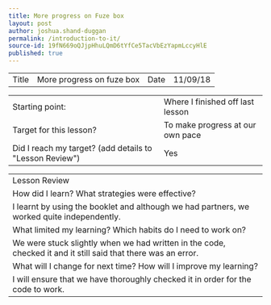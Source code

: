 ```yaml
---
title: More progress on Fuze box
layout: post
author: joshua.shand-duggan
permalink: /introduction-to-it/
source-id: 19fN669oQJjpHhuLQmD6tYfCe5TacVbEzYapmLccyHlE
published: true
---
```

<table>
  <tr>
    <td>Title</td>
    <td>More progress on fuze box</td>
    <td>Date</td>
    <td>11/09/18 </td>
  </tr>
</table>


<table>
  <tr>
    <td>Starting point:</td>
    <td>Where I finished off last lesson</td>
  </tr>
  <tr>
    <td>Target for this lesson?</td>
    <td>To make progress at our own pace</td>
  </tr>
  <tr>
    <td>Did I reach my target? 
(add details to "Lesson Review")</td>
    <td>Yes</td>
  </tr>
</table>


<table>
  <tr>
    <td>Lesson Review</td>
  </tr>
  <tr>
    <td>How did I learn? What strategies were effective? </td>
  </tr>
  <tr>
    <td>I learnt by using the booklet and although we had partners, we worked quite independently.</td>
  </tr>
  <tr>
    <td>What limited my learning? Which habits do I need to work on? </td>
  </tr>
  <tr>
    <td>We were stuck slightly when we had written in the code, checked it and it still said that there was an error.</td>
  </tr>
  <tr>
    <td>What will I change for next time? How will I improve my learning?</td>
  </tr>
  <tr>
    <td>I will ensure that we have thoroughly checked it in order for the code to work.</td>
  </tr>
</table>


